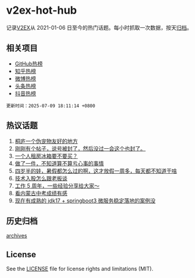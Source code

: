 # v2ex-hot-hub

 记录[V2EX](https://www.v2ex.com/)从 2021-01-06 日至今的热门话题。每小时抓取一次数据，按天[归档](archives)。
 
 ## 相关项目

- [GitHub热榜](https://github.com/snaildev/github-hot-hub)
- [知乎热榜](https://github.com/snaildev/zhihu-hot-hub)
- [微博热榜](https://github.com/snaildev/weibo-hot-hub)
- [头条热榜](https://github.com/snaildev/toutiao-hot-hub)
- [抖音热榜](https://github.com/snaildev/douyin-hot-hub)


 `更新时间：2025-07-09 18:11:14 +0800`

## 热议话题

1. [桐庐一个伪宠物友好的地方](https://www.v2ex.com/t/1143901)
1. [刚刚有个帖子，说号被封了，然后没过一会这个也封了。](https://www.v2ex.com/t/1143927)
1. [一个人租房冰箱要不要买？](https://www.v2ex.com/t/1143890)
1. [做了一件，不知道算不算亏心事的事情](https://www.v2ex.com/t/1143903)
1. [四岁半的娃，暑假都怎么过的啊，这才放假一周多，每天都不知道干啥](https://www.v2ex.com/t/1143893)
1. [技术入股怎么跟老板谈](https://www.v2ex.com/t/1143930)
1. [工作 5 周年，一些经验分享给大家～](https://www.v2ex.com/t/1143837)
1. [看内蒙古中考成绩有感](https://www.v2ex.com/t/1143891)
1. [现在有成熟的 jdk17 + springboot3 微服务稳定落地的案例没](https://www.v2ex.com/t/1143899)

## 历史归档

[archives](archives)

## License

See the [LICENSE](LICENSE) file for license rights and limitations (MIT).
